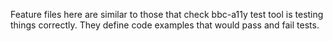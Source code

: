 Feature files here are similar to those that check bbc-a11y test tool is testing things correctly. 
They define code examples that would pass and fail tests.
